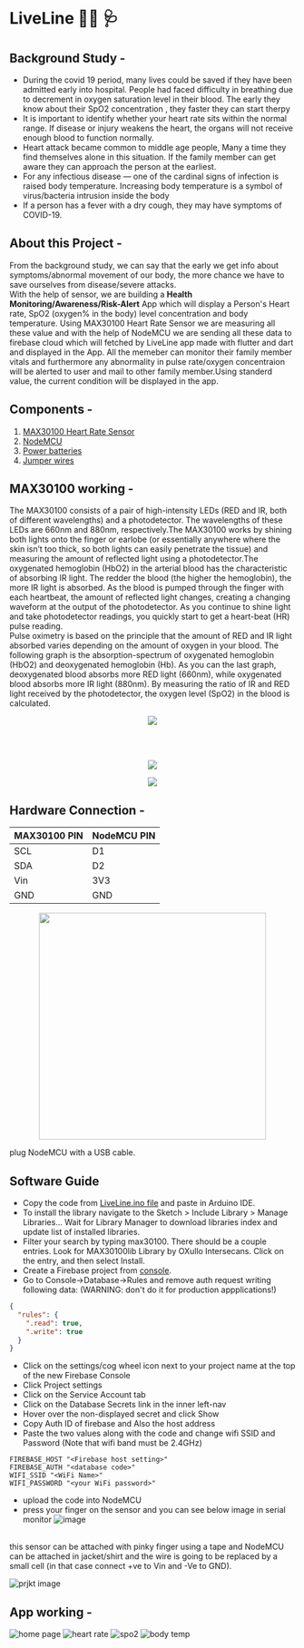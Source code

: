 # LiveLine :health_worker: :stethoscope:
## Background Study - 
- During the covid 19 period, many lives could be saved if they have been admitted early into hospital. People had faced difficulty in breathing due to decrement in oxygen saturation level in their blood. The early they know about their SpO2 concentration , they faster they can start therpy
- It is important to identify whether your heart rate sits within the normal range. If disease or injury weakens the heart, the organs will not receive enough blood to function normally. 
- Heart attack became common to middle age people, Many a time they find themselves alone in this situation. If the family member can get aware they can approach the person at the earliest.
- For any infectious disease — one of the cardinal signs of infection is raised body temperature. Increasing body temperature is a symbol of virus/bacteria intrusion inside the body
- If a person has a fever with a dry cough, they may have symptoms of COVID-19.

## About this Project - 
From the background study, we can say that the early we get info about symptoms/abnormal movement of our body, the more chance we have to save ourselves from disease/severe attacks. 
<br/>
With the help of sensor, we are building a **Health Monitoring/Awareness/Risk-Alert** App which will display a Person's Heart rate, SpO2 (oxygen% in the body) level concentration and body temperature. Using MAX30100 Heart Rate Sensor we are measuring all these value and with the help of NodeMCU we are sending all these data to firebase cloud which will fetched by LiveLine app made with flutter and dart and displayed in the App. All the memeber can monitor their family member vitals and furthermore any abnormality in pulse rate/oxygen concentraion will be alerted to user and mail to other family member.Using standerd value, the current condition will be displayed in the app.

## Components  -
1. [MAX30100 Heart Rate Sensor](https://robu.in/product/max30100-pulse-oximeter-heart-rate-sensor-module/)
2. [NodeMCU](https://www.amazon.in/ESP8266-NodeMcu-WiFi-Development-Board/dp/B00UY8C3N0)
3. [Power batteries](https://www.amazon.in/Powercell-Gold-Batteries-Power-Pack/dp/B08WCKLRQT/ref=sr_1_3?crid=2FFFL54ZN4OOL&keywords=power+cell&qid=1654173497&sprefix=power+cell%2Caps%2C231&sr=8-3)
4. [Jumper wires](https://www.amazon.in/ApTechDeals-Jumper-Female-breadboard-jumper/dp/B074J9CPV3/ref=sr_1_5?crid=2DEY031WSKATL&keywords=jumper+wires&qid=1654174197&sprefix=jumper+wire%2Caps%2C423&sr=8-5)

## MAX30100 working -
The MAX30100 consists of a pair of high-intensity LEDs (RED and IR, both of different wavelengths) and a photodetector. The wavelengths of these LEDs are 660nm and 880nm, respectively.The MAX30100 works by shining both lights onto the finger or earlobe (or essentially anywhere where the skin isn’t too thick, so both lights can easily penetrate the tissue) and measuring the amount of reflected light using a photodetector.The oxygenated hemoglobin (HbO2) in the arterial blood has the characteristic of absorbing IR light. The redder the blood (the higher the hemoglobin), the more IR light is absorbed. As the blood is pumped through the finger with each heartbeat, the amount of reflected light changes, creating a changing waveform at the output of the photodetector. As you continue to shine light and take photodetector readings, you quickly start to get a heart-beat (HR) pulse reading.
<br/>
Pulse oximetry is based on the principle that the amount of RED and IR light absorbed varies depending on the amount of oxygen in your blood. The following graph is the absorption-spectrum of oxygenated hemoglobin (HbO2) and deoxygenated hemoglobin (Hb).
As you can the last graph, deoxygenated blood absorbs more RED light (660nm), while oxygenated blood absorbs more IR light (880nm). By measuring the ratio of IR and RED light received by the photodetector, the oxygen level (SpO2) in the blood is calculated.

  <p align="center">
  <img src="https://lastminuteengineers.b-cdn.net/wp-content/uploads/arduino/MAX30100-Pulse-Detection-Photoplethysmogram.png" />
</p>
 
 <br/>
 <br/>
 <p align="center">
  <img src="https://user-images.githubusercontent.com/75129076/171642505-6d709771-1474-448c-9af2-b5e92c33a7ab.png" />
</p>
 
<p align="center">
  <img src="https://user-images.githubusercontent.com/75129076/171643500-b8e40bcf-c2e2-49d7-acc7-4991532460ef.png" />
</p>
 
 ## Hardware Connection -
 MAX30100 PIN   | NodeMCU PIN
 --------- | --------
 SCL | D1
 SDA | D2
 Vin | 3V3
 GND | GND
 
<!-- <img src="https://user-images.githubusercontent.com/75129076/171643972-eea09b4a-4b61-4d8a-8cc3-6a3953a7559a.png" width="400" > -->
<p align="center">
  <img src="https://user-images.githubusercontent.com/75129076/171643972-eea09b4a-4b61-4d8a-8cc3-6a3953a7559a.png" width="400" />
</p>

plug NodeMCU with a USB cable.

## Software Guide
- Copy the code from  [LiveLine.ino file](https://github.com/arpitpatawat/LiveLine/tree/main/LiveLine/LiveLine.ino) and paste in Arduino IDE.
- To install the library navigate to the Sketch > Include Library > Manage Libraries… Wait for Library Manager to download libraries index and update list of installed libraries.
- Filter your search by typing max30100. There should be a couple entries. Look for MAX30100lib Library by OXullo Intersecans. Click on the entry, and then select Install.
- Create a Firebase project from [console](https://console.firebase.google.com/).
- Go to Console->Database->Rules and remove auth request writing following data: (WARNING: don't do it for production appplications!)
```json
{
  "rules": {
    ".read": true,
    ".write": true
  }
}
``` 
- Click on the settings/cog wheel icon next to your project name at the top of the new Firebase Console
- Click Project settings
- Click on the Service Account tab
- Click on the Database Secrets link in the inner left-nav
- Hover over the non-displayed secret and click Show
- Copy Auth ID of firebase and Also the host address
- Paste the two values along with the code and  change wifi SSID and Password (Note that wifi band must be 2.4GHz)

```
FIREBASE_HOST "<Firebase host setting>"
FIREBASE_AUTH "<database code>"
WIFI_SSID "<WiFi Name>"
WIFI_PASSWORD "<your WiFi password>"
```

- upload the code into NodeMCU
- press your finger on the sensor and you can see below image in serial monitor
![image](https://user-images.githubusercontent.com/75129076/171648453-be18e114-a4c9-44b3-91ed-1ef2cc97198b.png)
</br>
this sensor can be attached with pinky finger using a tape and NodeMCU can be attached in jacket/shirt and the wire is going to be replaced by a small cell (in that case connect +ve to Vin and -Ve to GND).
</br>

![prjkt image](https://user-images.githubusercontent.com/75129076/171649457-5e172d49-f19c-4444-aa83-ea0e530fb455.png)

## App working -
![home page](https://github.com/arpitpatawat/LiveLine/blob/main/images/home.png)
![heart rate](https://github.com/arpitpatawat/LiveLine/blob/main/images/hrate.png)
![spo2](https://github.com/arpitpatawat/LiveLine/blob/main/images/spo2.png)
![body temp](https://github.com/arpitpatawat/LiveLine/blob/main/images/btemp.png)

</br>
</br?

